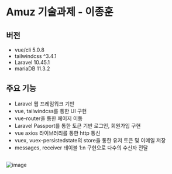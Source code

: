 # Amuz 기술과제 - 이종훈

## 버전

- vue/cli 5.0.8
- tailwindcss ^3.4.1
- Laravel 10.45.1
- mariaDB 11.3.2

## 주요 기능

- Laravel 웹 프레임워크 기반
- vue, tailwindcss를 통한 UI 구현
- vue-router을 통한 페이지 이동
- Laravel Passport를 통한 토큰 기반 로그인, 회원가입 구현
- vue axios 라이브러리를 통한 http 통신
- vuex, vuex-persistedstate의 store을 통한 유저 토큰 및 이메일 저장
- messages, receiver 테이블 1:n 구현으로 다수의 수신자 전달  

##

![image](https://github.com/izongg0/amuze-tech-assignment/assets/108528803/26b2a82d-267f-4936-8951-08d1fc93c354)
